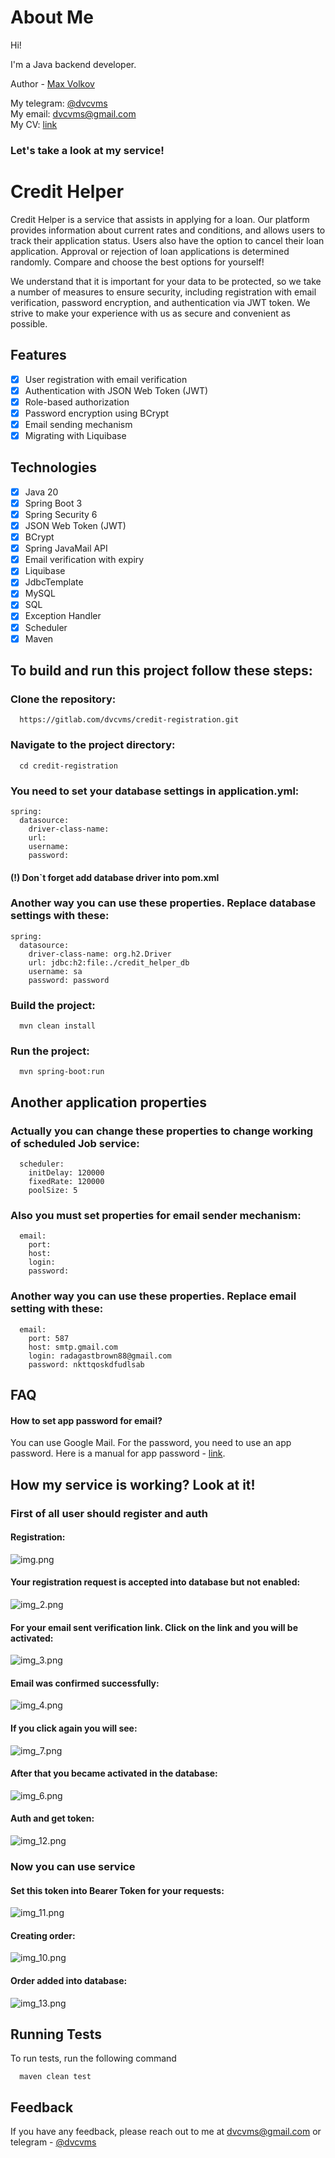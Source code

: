 # About Me

Hi!

I'm a Java backend developer.

Author - [Max Volkov](https://github.com/dvcvms)

My telegram: [@dvcvms](https://t.me/dvcvms)  
My email: dvcvms@gmail.com  
My CV: [link](https://drive.google.com/drive/folders/1KBKpWRn6xVJ4qnieDHj1ZdPkLpuxLJQX?usp=share_link)

### Let's take a look at my service!

# Credit Helper

Credit Helper is a service that assists in applying for a loan. Our platform provides information about current rates
and conditions, and allows users to track their application status. Users also have the option to cancel their loan
application. Approval or rejection of loan applications is determined randomly. Compare and choose the best options for
yourself!

We understand that it is important for your data to be protected, so we take a number of measures to ensure security,
including registration with email verification, password encryption, and authentication via JWT token. We strive to make
your experience with us as secure and convenient as possible.

## Features

- [x] User registration with email verification
- [x] Authentication with JSON Web Token (JWT)
- [x] Role-based authorization
- [x] Password encryption using BCrypt
- [x] Email sending mechanism
- [x] Migrating with Liquibase

## Technologies

- [x] Java 20
- [x] Spring Boot 3
- [x] Spring Security 6
- [x] JSON Web Token (JWT)
- [x] BCrypt
- [x] Spring JavaMail API
- [x] Email verification with expiry
- [x] Liquibase
- [x] JdbcTemplate
- [x] MySQL
- [x] SQL
- [x] Exception Handler
- [x] Scheduler
- [x] Maven

## To build and run this project follow these steps:

### Clone the repository:

```
  https://gitlab.com/dvcvms/credit-registration.git
```

### Navigate to the project directory:

```
  cd credit-registration
```

### You need to set your database settings in application.yml:

```
spring:
  datasource:
    driver-class-name:
    url:
    username:
    password:
```

#### (!) Don`t forget add database driver into pom.xml

### Another way you can use these properties. Replace database settings with these:

```
spring:
  datasource:
    driver-class-name: org.h2.Driver
    url: jdbc:h2:file:./credit_helper_db
    username: sa
    password: password
```

### Build the project:

```
  mvn clean install
```

### Run the project:

```
  mvn spring-boot:run
```

## Another application properties

### Actually you can change these properties to change working of scheduled Job service:

```
  scheduler:
    initDelay: 120000
    fixedRate: 120000
    poolSize: 5
```

### Also you must set properties for email sender mechanism:

```
  email:
    port:
    host:
    login:
    password:
```

### Another way you can use these properties. Replace email setting with these:

```
  email:
    port: 587
    host: smtp.gmail.com
    login: radagastbrown88@gmail.com
    password: nkttqoskdfudlsab
```

## FAQ

#### How to set app password for email?

You can use Google Mail. For the password, you need to use an app password. Here is a manual for app
password - [link](https://support.google.com/mail/answer/185833?hl=en-GB).

## How my service is working? Look at it!

### First of all user should register and auth

#### Registration:

![img.png](assets/img.png)

#### Your registration request is accepted into database but not enabled:

![img_2.png](assets/img_2.png)

#### For your email sent verification link. Click on the link and you will be activated:

![img_3.png](assets/img_3.png)

#### Email was confirmed successfully:

![img_4.png](assets/img_4.png)

#### If you click again you will see:

![img_7.png](assets/img_7.png)

#### After that you became activated in the database:

![img_6.png](assets/img_6.png)

#### Auth and get token:

![img_12.png](assets/img_12.png)

### Now you can use service

#### Set this token into Bearer Token for your requests:

![img_11.png](assets/img_11.png)

#### Creating order:

![img_10.png](assets/img_10.png)

#### Order added into database:

![img_13.png](assets/img_13.png)

## Running Tests

To run tests, run the following command

```
  maven clean test
```

## Feedback

If you have any feedback, please reach out to me at dvcvms@gmail.com or telegram - [@dvcvms](https://t.me/dvcvms)  

